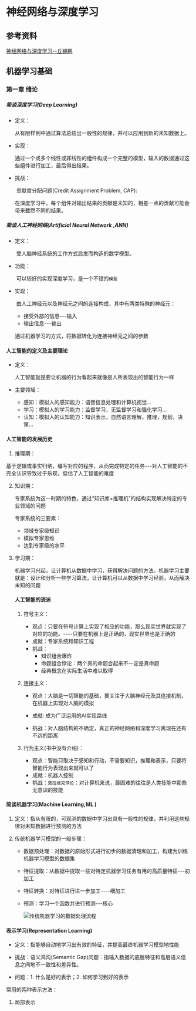 # 神经网络与深度学习

## 参考资料

[神经网络与深度学习--丘锡鹏](https://nndl.github.io/)

## 机器学习基础

### 第一章 绪论

##### 简谈深度学习(Deep Learning)

+ 定义：

  ​	从有限样例中通过算法总结出一般性的规律，并可以应用到新的未知数据上。

+ 实现：

  ​	通过一个或多个线性或非线性的组件构成一个完整的模型，输入的数据通过这些组件进行加工，最后得出结果。

+ 挑战：

  ​	贡献度分配问题(Credit Assignment Problem, CAP):

  ​	在深度学习中，每个组件对输出结果的贡献是未知的，相差一点的贡献可能会带来截然不同的结果。

##### 简谈人工神经网络(Artificial Neural Network ,ANN)

+ 定义：

  ​	受人脑神经系统的工作方式启发而构造的数学模型。

+ 功能：

  ​	可以较好的实现深度学习，是一个不错的`模型`

+ 实现：

  ​	由人工神经元以及神经元之间的连接构成，其中有两类特殊的神经元：

  + 接受外部的信息---输入
  + 输出信息---输出

  通过机器学习的方式，将数据转化为连接神经元之间的参数

#### 人工智能的定义及主要理论

+ 定义：

  ​	人工智能就是要让机器的行为看起来就像是人所表现出的智能行为一样

+ 主要领域：

  + 感知：模拟人的感知能力：语音信息处理和计算机视觉...
  + 学习：模拟人的学习能力：监督学习，无监督学习和强化学习...
  + 认知：模拟人的认知能力：知识表示，自然语言理解，推理，规划，决策...

#### 人工智能的发展历史

1.  推理期：

   基于逻辑或事实归纳，编写对应的程序，从而完成特定的任务---对人工智能的不完全认识导致过于乐观，低估了人工智能的难度

2. 知识期：

   专家系统为这一时期的特色，通过“知识库+推理机”的结构实现解决特定的专业领域的问题

   专家系统的三要素：

   + 领域专家级知识
   + 模拟专家思维
   + 达到专家级的水平

3. 学习期：

   机器学习兴起，让计算机从数据中学习，获得解决问题的方法。机器学习主要就是：设计和分析一些学习算法，让计算机可以从数据中学习经验，从而解决未知的问题

   #### 人工智能的流派

   1. 符号主义：

      + 观点：只要在符号计算上实现了相应的功能，那么现实世界就实现了对应的功能。----只要在机器上是正确的，现实世界也是正确的
      + 成就：专家系统和知识工程
      + 挑战：
        - 知识组合爆炸
        - 命题组合悖论：两个真的命题合起来不一定是真命题
        - 经典概念在实际生活中难以取得

   2. 连接主义：

      + 观点：大脑是一切智能的基础，要关注于大脑神经元及其连接机制，在机器上实现对人脑的模拟

      + 成就: 成为广泛运用的AI实现路线

      + 挑战：对人脑结构的不确定，真正的神经网络和深度学习离现在还有不远的距离

        

   3. 行为主义(书中没有介绍)：

      + 观点：智能只取决于感知和行动，不需要知识，推理和表示，只要将智能行为表现出来就可以了
      + 成就：机器人控制
      + 挑战：`莫拉维克悖论`：对计算机来说，最困难的往往是人类技能中那些无意识的技能



#### 简谈机器学习(Machine Learning,ML )

1. 定义：指从有限的，可观测的数据中学习出具有一般性的规律，并利用这些规律对未知数据进行预测的方法

2. 传统机器学习模型的一般步骤：

   +  数据预处理：对数据的原始形式进行初步的数据清理和加工，构建为训练机器学习模型的数据集

   + 特征提取：从数据中提取一些对特定机器学习任务有用的高质量特征---初加工

   + 特征转换：对特征进行进一步加工----细加工

   + 预测：学习一个函数并进行预测---核心

     ![传统机器学习的数据处理流程](C:\Users\19278\AppData\Roaming\Typora\typora-user-images\image-20210902182003267.png)

#### 表示学习(Representation Learning)

+ 定义：指能够自动地学习出有效的特征，并提高最终机器学习模型地性能
+ 挑战：语义鸿沟(Semantic Gap)问题：指输入数据的底层特征和高层语义信息之间地不一致性和差异性。

+ 问题：1. 什么是好的表示；2. 如何学习到好的表示

常用的两种表示方法：

1. 局部表示

